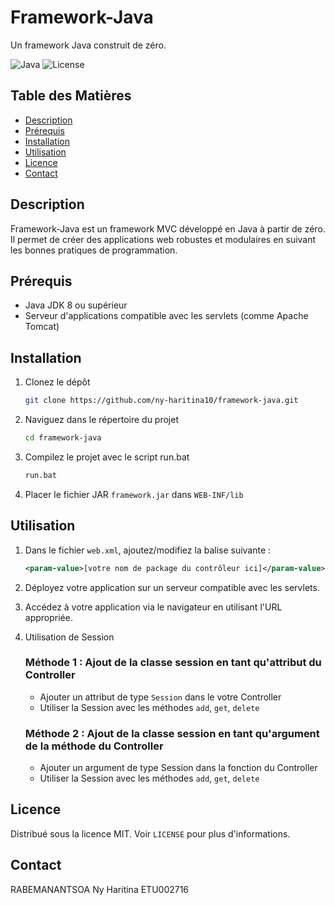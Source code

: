 # Framework-Java

Un framework Java construit de zéro.

![Java](https://img.shields.io/badge/Java-ED8B00?style=for-the-badge&logo=java&logoColor=white)
![License](https://img.shields.io/badge/license-MIT-green)

## Table des Matières

- [Description](#description)
- [Prérequis](#prérequis)
- [Installation](#installation)
- [Utilisation](#utilisation)
- [Licence](#licence)
- [Contact](#contact)

## Description

Framework-Java est un framework MVC développé en Java à partir de zéro. Il permet de créer des applications web robustes et modulaires en suivant les bonnes pratiques de programmation. 

## Prérequis

- Java JDK 8 ou supérieur
- Serveur d'applications compatible avec les servlets (comme Apache Tomcat)

## Installation

1. Clonez le dépôt
    ```sh
    git clone https://github.com/ny-haritina10/framework-java.git
    ```
2. Naviguez dans le répertoire du projet
    ```sh
    cd framework-java
    ```
3. Compilez le projet avec le script run.bat
    ```sh
    run.bat
    ```
4. Placer le fichier JAR `framework.jar` dans `WEB-INF/lib` 

## Utilisation

1. Dans le fichier `web.xml`, ajoutez/modifiez la balise suivante :
    ```xml
    <param-value>[votre nom de package du contrôleur ici]</param-value>
    ```
2. Déployez votre application sur un serveur compatible avec les servlets.
3. Accédez à votre application via le navigateur en utilisant l'URL appropriée.
4. Utilisation de Session
    ### Méthode 1 : Ajout de la classe session en tant qu'attribut du Controller
    - Ajouter un attribut de type `Session` dans le votre Controller
    - Utiliser la Session avec les méthodes `add`, `get`, `delete`  

    ### Méthode 2 : Ajout de la classe session en tant qu'argument de la méthode du Controller
    - Ajouter un argument de type Session dans la fonction du Controller 
    - Utiliser la Session avec les méthodes `add`, `get`, `delete`  

## Licence

Distribué sous la licence MIT. Voir `LICENSE` pour plus d'informations.

## Contact

RABEMANANTSOA Ny Haritina ETU002716